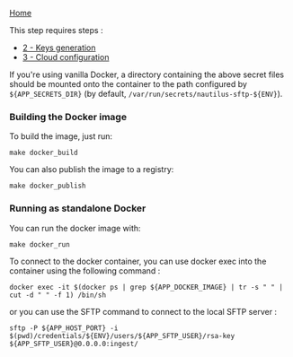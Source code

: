 
[Home](./#-Home.md)

This step requires steps :
- [2 - Keys generation](./2-KeysGeneration.md)
- [3 - Cloud configuration](./3-CloudConfiguration.md)


If you're using vanilla Docker, a directory containing the above secret files should be mounted onto the container to the path configured by `${APP_SECRETS_DIR}` (by default, `/var/run/secrets/nautilus-sftp-${ENV}`).


### Building the Docker image

To build the image, just run:

```shell
make docker_build
```

You can also publish the image to a registry:

```shell
make docker_publish
```


### Running as standalone Docker

You can run the docker image with:
```shell
make docker_run
```

To connect to the docker container, you can use docker exec into the container using the following command :
```shell
docker exec -it $(docker ps | grep ${APP_DOCKER_IMAGE} | tr -s " " | cut -d " " -f 1) /bin/sh
```
or you can use the SFTP command to connect to the local SFTP server :
```shell
sftp -P ${APP_HOST_PORT} -i $(pwd)/credentials/${ENV}/users/${APP_SFTP_USER}/rsa-key ${APP_SFTP_USER}@0.0.0.0:ingest/
```
